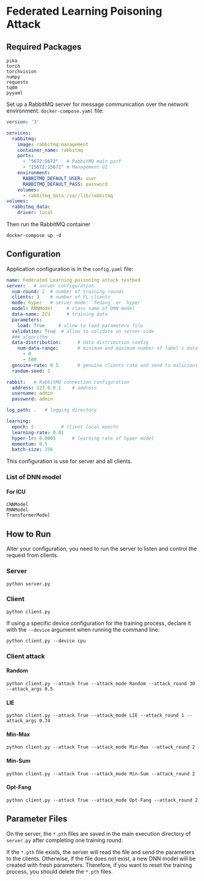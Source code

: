 # Federated Learning Poisoning Attack

## Required Packages
```
pika
torch
torchvision
numpy
requests
tqdm
pyyaml
```

Set up a RabbitMQ server for message communication over the network environment. `docker-compose.yaml` file:

```yaml
version: '3'

services:
  rabbitmq:
    image: rabbitmq:management
    container_name: rabbitmq
    ports:
      - "5672:5672"   # RabbitMQ main port
      - "15672:15672" # Management UI
    environment:
      RABBITMQ_DEFAULT_USER: user
      RABBITMQ_DEFAULT_PASS: password
    volumes:
      - rabbitmq_data:/var/lib/rabbitmq
volumes:
  rabbitmq_data:
    driver: local
```

Then run the RabbitMQ container

```commandline
docker-compose up -d
```

## Configuration

Application configuration is in the `config.yaml` file:

```yaml
name: Federated Learning poisoning attack testbed
server:   # server configuration
  num-round: 2  # number of training rounds
  clients: 3    # number of FL clients
  mode: hyper   # server mode: `fedavg` or `hyper`
  model: RNNModel     # class name of DNN model
  data-name: ICU      # training data
  parameters:
    load: True     # allow to load parameters file
  validation: True  # allow to validate on server-side
  ### algorithm
  data-distribution:      # data distribution config
    num-data-range:       # minimum and maximum number of label's data
      - 0
      - 500
  genuine-rate: 0.5       # genuine clients rate and send to malicious clients 
  random-seed: 1

rabbit:   # RabbitMQ connection configuration
  address: 127.0.0.1    # address
  username: admin
  password: admin

log_path: .   # logging directory

learning:
  epoch: 5          # client local epochs
  learning-rate: 0.01
  hyper-lr: 0.0005      # learning rate of hyper model
  momentum: 0.5
  batch-size: 256
```

This configuration is use for server and all clients.

### List of DNN model

#### For ICU
```
CNNModel
RNNModel
TransformerModel
```

## How to Run

Alter your configuration, you need to run the server to listen and control the request from clients.

### Server

```commandline
python server.py
```

### Client

```commandline
python client.py
```

If using a specific device configuration for the training process, declare it with the `--device` argument when running the command line:

```commandline
python client.py --device cpu
```

### Client attack

#### Random

```commandline
python client.py --attack True --attack_mode Random --attack_round 30 --attack_args 0.5
```

#### LIE

```commandline
python client.py --attack True --attack_mode LIE --attack_round 1 --attack_args 0.74
```

#### Min-Max

```commandline
python client.py --attack True --attack_mode Min-Max --attack_round 2
```

#### Min-Sum

```commandline
python client.py --attack True --attack_mode Min-Sum --attack_round 2
```

#### Opt-Fang

```commandline
python client.py --attack True --attack_mode Opt-Fang --attack_round 2
```

## Parameter Files

On the server, the `*.pth` files are saved in the main execution directory of `server.py` after completing one training round.

If the `*.pth` file exists, the server will read the file and send the parameters to the clients. Otherwise, if the file does not exist, a new DNN model will be created with fresh parameters. Therefore, if you want to reset the training process, you should delete the `*.pth` files.

